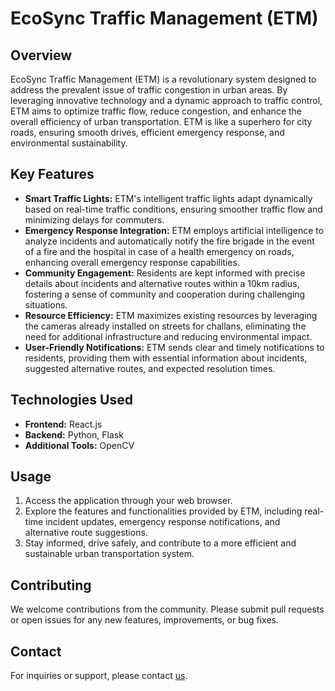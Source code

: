 # EcoSync Traffic Management (ETM)

## Overview
EcoSync Traffic Management (ETM) is a revolutionary system designed to address the prevalent issue of traffic congestion in urban areas. By leveraging innovative technology and a dynamic approach to traffic control, ETM aims to optimize traffic flow, reduce congestion, and enhance the overall efficiency of urban transportation. ETM is like a superhero for city roads, ensuring smooth drives, efficient emergency response, and environmental sustainability.

## Key Features
- **Smart Traffic Lights:** ETM's intelligent traffic lights adapt dynamically based on real-time traffic conditions, ensuring smoother traffic flow and minimizing delays for commuters.
- **Emergency Response Integration:** ETM employs artificial intelligence to analyze incidents and automatically notify the fire brigade in the event of a fire and the hospital in case of a health emergency on roads, enhancing overall emergency response capabilities.
- **Community Engagement:** Residents are kept informed with precise details about incidents and alternative routes within a 10km radius, fostering a sense of community and cooperation during challenging situations.
- **Resource Efficiency:** ETM maximizes existing resources by leveraging the cameras already installed on streets for challans, eliminating the need for additional infrastructure and reducing environmental impact.
- **User-Friendly Notifications:** ETM sends clear and timely notifications to residents, providing them with essential information about incidents, suggested alternative routes, and expected resolution times.

## Technologies Used
- **Frontend:** React.js
- **Backend:** Python, Flask
- **Additional Tools:** OpenCV

## Usage
1. Access the application through your web browser.
2. Explore the features and functionalities provided by ETM, including real-time incident updates, emergency response notifications, and alternative route suggestions.
3. Stay informed, drive safely, and contribute to a more efficient and sustainable urban transportation system.

## Contributing
We welcome contributions from the community. Please submit pull requests or open issues for any new features, improvements, or bug fixes.


## Contact
For inquiries or support, please contact [us](mailto:devansh18dp@gmail.com).
